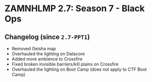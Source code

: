 # ZAMNHLMP 2.7: Season 7 - Black Ops
## Changelog (since `2.7-PPT1`)
- Removed Geisha map
- Overhauled the lighting on Datacore
- Added more ambience to Crossfire
- Fixed broken invisible barriers/kill plains on Crossfire
- Overhauled the lighting on Boot Camp (does not apply to CTF Boot Camp)